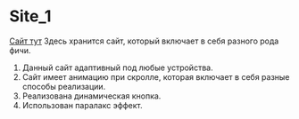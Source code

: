 ﻿# Site_1
[Сайт тут](https://maksgd.github.io/Site_1/)
Здесь хранится сайт, который включает в себя разного рода фичи. 
1. Данный сайт адаптивный под любые устройства.
2. Сайт имеет анимацию при скролле, которая включает в себя разные способы реализации.
3. Реализована динамическая кнопка. 
4. Использован паралакс эффект. 
